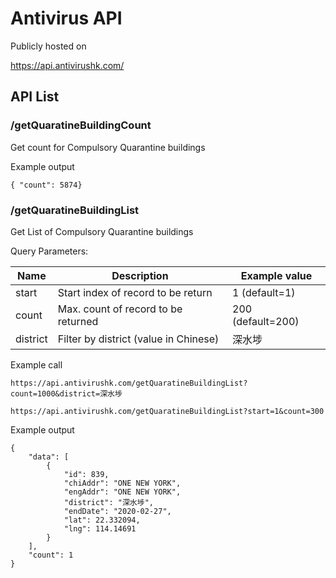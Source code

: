 # Antivirus API

Publicly hosted on

https://api.antivirushk.com/

## API List

### /getQuaratineBuildingCount

Get count for Compulsory Quarantine buildings


Example output
```
{ "count": 5874}
```

### /getQuaratineBuildingList

Get List of Compulsory Quarantine buildings

Query Parameters:

| Name | Description | Example value
| --- | --- | --- |
| start | Start index of record to be return | 1 (default=1) |
| count | Max. count of record to be returned | 200 (default=200) |
| district | Filter by district (value in Chinese) | 深水埗 |

Example call

```
https://api.antivirushk.com/getQuaratineBuildingList?count=1000&district=深水埗
```

```
https://api.antivirushk.com/getQuaratineBuildingList?start=1&count=300
```

Example output

```
{
    "data": [
        {
            "id": 839,
            "chiAddr": "ONE NEW YORK",
            "engAddr": "ONE NEW YORK",
            "district": "深水埗",
            "endDate": "2020-02-27",
            "lat": 22.332094,
            "lng": 114.14691
        }
    ],
    "count": 1
}
```